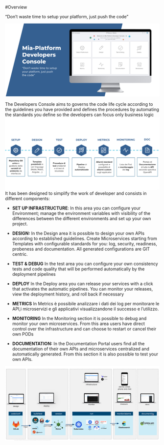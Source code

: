 #Overview

“Don’t waste time to setup your platform, just push the code”


![image alt text](img/overview-1.png)

The Developers Console aims to governs the code life cycle according to the guidelines you have provided and defines the procedures by automating the standards you define so the developers can focus only business logic
![image alt text](img/overview-2.png)
It has been designed to simplify the work of developer and consists in different components:

* **SET UP INFRASTRUCTURE**: In this area you can configure your Environment;
manage the environment variables with visibility of the differences between the different environments and set up your own project.

* **DESIGN:** In the Design area it is possible to design your own APIs according to established guidelines. Create Microservices starting from Templates with configurable standards for you: log, security, readiness, probeness and documentation.
All generated configurations are GIT centric.

* **TEST & DEBUG** In the test area you can configure your own consistency tests and code quality that will be performed automatically by the deployment pipelines

* **DEPLOY** In the Deploy area you can release your services with a click that activates the automatic pipelines. You can monitor your releases, view the deployment history, and roll back if necessary

* **METRICS** In Metrics è possibile analizzare i dati dei log per monitorare le API,i microservizi e gli applicativi visualizzandone il successo e l’utilizzo.

* **MONITORING** In the Monitoring section it is possible to debug and monitor your own microservices. From this area users have direct control over the infrastructure and can choose to restart or cancel their own PODs

* **DOCUMENTATION:** In the Documentation Portal users find all the documentation of their own APIs and microservices centralized and automatically generated.
From this section it is also possible to test your own APIs.

![image alt text](img/overview-3.png)
